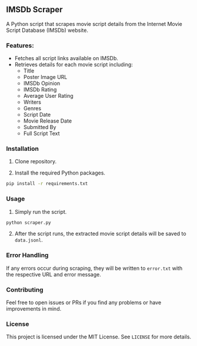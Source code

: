 ## IMSDb Scraper

A Python script that scrapes movie script details from the Internet Movie Script Database (IMSDb) website.

### Features:

- Fetches all script links available on IMSDb.
- Retrieves details for each movie script including:
  - Title
  - Poster Image URL
  - IMSDb Opinion
  - IMSDb Rating
  - Average User Rating
  - Writers
  - Genres
  - Script Date
  - Movie Release Date
  - Submitted By
  - Full Script Text

### Installation

1. Clone repository.

2. Install the required Python packages.
```bash
pip install -r requirements.txt
```

### Usage

1. Simply run the script.
```bash
python scraper.py
```

2. After the script runs, the extracted movie script details will be saved to `data.jsonl`.

### Error Handling

If any errors occur during scraping, they will be written to `error.txt` with the respective URL and error message.

### Contributing

Feel free to open issues or PRs if you find any problems or have improvements in mind.

### License

This project is licensed under the MIT License. See `LICENSE` for more details.
